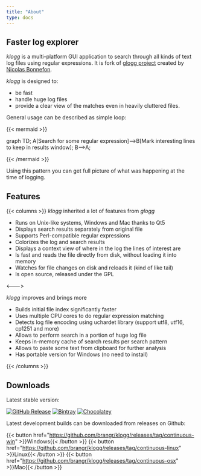 ```yaml
---
title: "About"
type: docs
---
```


## Faster log explorer

_klogg_ is a multi-platform GUI application to search through all kinds of text log files using regular expressions. It is fork of [glogg project](https://glogg.bonnefon.org/) created by [Nicolas Bonnefon](https://github.com/nickbnf).

_klogg_ is designed to:

 - be fast
 - handle huge log files
 - provide a clear view of the matches even in heavily cluttered files.

General usage can be described as simple loop:

{{< mermaid >}}

graph TD;
    A[Search for some regular expression]-->B[Mark interesting lines to keep in results window];
    B-->A;
  
{{< /mermaid >}}

 Using this pattern you can get full picture of what was happening at the time of logging.

## Features
{{< columns >}}
 _klogg_ inherited a lot of features from _glogg_

 - Runs on Unix-like systems, Windows and Mac thanks to Qt5
 - Displays search results separately from original file
 - Supports Perl-compatible regular expressions
 - Colorizes the log and search results
 - Displays a context view of where in the log the lines of interest are
 - Is fast and reads the file directly from disk, without loading it into memory
 - Watches for file changes on disk and reloads it (kind of like tail)
 - Is open source, released under the GPL

<--->

_klogg_ improves and brings more

 - Builds initial file index significantly faster
 - Uses multiple CPU cores to do regular expression matching
 - Detects log file encoding using uchardet library (support utf8, utf16, cp1251 and more)
 - Allows to perform search in a portion of huge log file
 - Keeps in-memory cache of search results per search pattern
 - Allows to paste some text from clipboard for further analysis
 - Has portable version for Windows (no need to install)

{{< /columns >}}

## Downloads

Latest stable version:

[ ![GitHub Release](https://img.shields.io/github/v/release/variar/klogg?label=GitHub%20Release&style=for-the-badge)](https://github.com/brangr/klogg/releases/tag/v19.9)
[ ![Bintray](https://img.shields.io/badge/dynamic/json.svg?label=Bintray&query=name&style=for-the-badge&url=https%3A%2F%2Fapi.bintray.com%2Fpackages%2Fvariar%2Fgeneric%2Fklogg%2Fversions%2F_latest)](https://bintray.com/variar/generic/klogg/_latestVersion)
[ ![Chocolatey](https://img.shields.io/chocolatey/v/klogg?style=for-the-badge)](https://chocolatey.org/packages/klogg)

Latest development builds can be downloaded from releases on Github: 

{{< button href="https://github.com/brangr/klogg/releases/tag/continuous-win" >}}Windows{{< /button >}}
{{< button href="https://github.com/brangr/klogg/releases/tag/continuous-linux" >}}Linux{{< /button >}}
{{< button href="https://github.com/brangr/klogg/releases/tag/continuous-osx" >}}Mac{{< /button >}}

